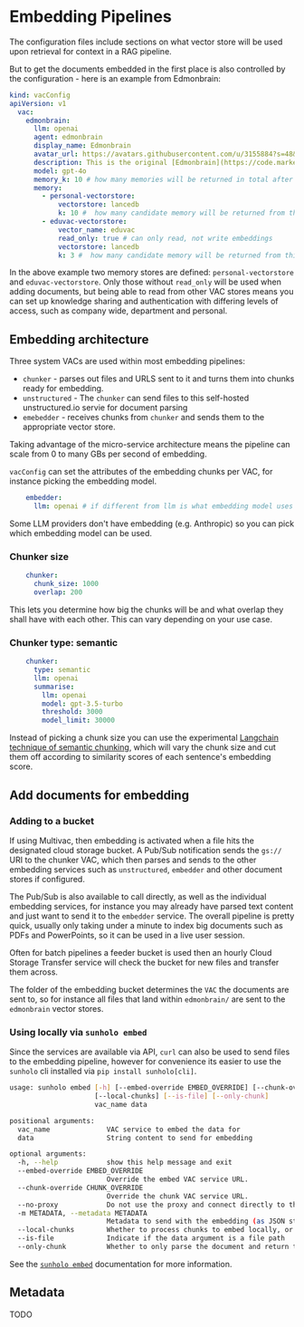 # Embedding Pipelines

The configuration files include sections on what vector store will be used upon retrieval for context in a RAG pipeline.

But to get the documents embedded in the first place is also controlled by the configuration - here is an example from Edmonbrain:

```yaml
kind: vacConfig
apiVersion: v1
  vac:
    edmonbrain:
      llm: openai
      agent: edmonbrain
      display_name: Edmonbrain
      avatar_url: https://avatars.githubusercontent.com/u/3155884?s=48&v=4
      description: This is the original [Edmonbrain](https://code.markedmondson.me/running-llms-on-gcp/) implementation that uses RAG to answer questions based on data you send in via its `!help` commands and learns from previous chat history.  It dreams each night that can also be used in its memory.
      model: gpt-4o
      memory_k: 10 # how many memories will be returned in total after relevancy compression
      memory:
        - personal-vectorstore:
            vectorstore: lancedb
            k: 10 #  how many candidate memory will be returned from this vectorstore
        - eduvac-vectorstore:
            vector_name: eduvac
            read_only: true # can only read, not write embeddings
            vectorstore: lancedb
            k: 3 #  how many candidate memory will be returned from this vectorstore
```

In the above example two memory stores are defined: `personal-vectorstore` and `eduvac-vectorstore`.  Only those without `read_only` will be used when adding documents, but being able to read from other VAC stores means you can set up knowledge sharing and authentication with differing levels of access, such as company wide, department and personal.

## Embedding architecture

Three system VACs are used within most embedding pipelines:

- `chunker` - parses out files and URLS sent to it and turns them into chunks ready for embedding.
- `unstructured` - The `chunker` can send files to this self-hosted unstructured.io servie for document parsing
- `emebedder` - receives chunks from `chunker` and sends them to the appropriate vector store.

Taking advantage of the micro-service architecture means the pipeline can scale from 0 to many GBs per second of embedding.

`vacConfig` can set the attributes of the embedding chunks per VAC, for instance picking the embedding model.

```yaml
    embedder:
      llm: openai # if different from llm is what embedding model uses
```

Some LLM providers don't have embedding (e.g. Anthropic) so you can pick which embedding model can be used.

### Chunker size

```yaml
    chunker:
      chunk_size: 1000
      overlap: 200
```

This lets you determine how big the chunks will be and what overlap they shall have with each other.  This can vary depending on your use case.

### Chunker type: semantic

```yaml
    chunker:
      type: semantic
      llm: openai
      summarise:
        llm: openai
        model: gpt-3.5-turbo
        threshold: 3000
        model_limit: 30000
```

Instead of picking a chunk size you can use the experimental [Langchain technique of semantic chunking](https://python.langchain.com/v0.2/docs/how_to/semantic-chunker/), which will vary the chunk size and cut them off according to similarity scores of each sentence's embedding score.


## Add documents for embedding

### Adding to a bucket

If using Multivac, then embedding is activated when a file hits the designated cloud storage bucket.  A Pub/Sub notification sends the `gs://` URI to the chunker VAC, which then parses and sends to the other embedding services such as `unstructured`, `embedder` and other document stores if configured.

The Pub/Sub is also available to call directly, as well as the individual embedding services, for instance you may already have parsed text content and just want to send it to the `embedder` service.  The overall pipeline is pretty quick, usually only taking under a minute to index big documents such as PDFs and PowerPoints, so it can be used in a live user session.

Often for batch pipelines a feeder bucket is used then an hourly Cloud Storage Transfer service will check the bucket for new files and transfer them across.

The folder of the embedding bucket determines the `VAC` the documents are sent to, so for instance all files that land within `edmonbrain/` are sent to the `edmonbrain` vector stores.

### Using locally via `sunholo embed`

Since the services are available via API, `curl` can also be used to send files to the embedding pipeline, however for convenience its easier to use the `sunholo` cli installed via `pip install sunholo[cli]`.

```sh
usage: sunholo embed [-h] [--embed-override EMBED_OVERRIDE] [--chunk-override CHUNK_OVERRIDE] [--no-proxy] [-m METADATA]
                     [--local-chunks] [--is-file] [--only-chunk]
                     vac_name data

positional arguments:
  vac_name              VAC service to embed the data for
  data                  String content to send for embedding

optional arguments:
  -h, --help            show this help message and exit
  --embed-override EMBED_OVERRIDE
                        Override the embed VAC service URL.
  --chunk-override CHUNK_OVERRIDE
                        Override the chunk VAC service URL.
  --no-proxy            Do not use the proxy and connect directly to the VAC service.
  -m METADATA, --metadata METADATA
                        Metadata to send with the embedding (as JSON string).
  --local-chunks        Whether to process chunks to embed locally, or via the cloud.
  --is-file             Indicate if the data argument is a file path
  --only-chunk          Whether to only parse the document and return the chunks locally, with no embedding
```

See the [`sunholo embed`](../cli/#sunholo-embed) documentation for more information.

## Metadata

TODO
